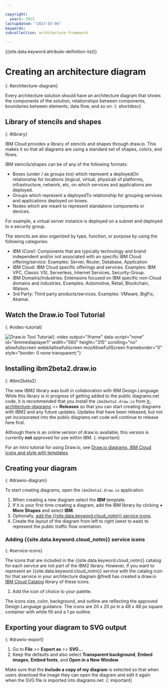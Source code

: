 ```yaml
---

copyright:
  years: 2023
lastupdated: "2023-03-06"
keywords: 
subcollection: architecture-framework

---
```


{{site.data.keyword.attribute-definition-list}}


# Creating an architecture diagram
{: #architecture-diagram}

Every architecture solution should have an architecture diagram that shows the components of the solution, relationships between components, boundaries between elements, data flow, and so on.
{: shortdesc}

## Library of stencils and shapes
{: #library}

IBM Cloud provides a library of stencils and shapes through draw.io. This makes it so that all diagrams are using a standard set of shapes, colors, and flows.

IBM stencils/shapes can be of any of the following formats:

- Boxes (under / as groups too) which represent a deployedOn relationship for locations (logical, virtual, physical) of platforms, infrastructure, network, etc, on which services and applications are deployed.
- Groups which represent a deployedTo relationship for grouping services and applications deployed on boxes.
- Nodes which are meant to represent standalone components or devices.

For example, a virtual server instance is deployed on a subnet and deployed to a security group.

The stencils are also organized by type, function, or purpose by using the following categories:

- IBM (Core): Components that are typically technology and brand independent and/or not associated with an specific IBM Cloud offering/service. Examples: Server, Router, Database, Application
- IBM Cloud: IBM Cloud specific offerings and services. Examples: IBM VPC, Classic VSI, Serverless, Internet Services, Security-Group.
- IBM Domains/Industries: Extensions focused on IBM specific non-Cloud domains and industries. Examples: Automotive, Retail, Blockchain, Watson.
- 3rd Party: Third party products/services. Examples: VMware, BigFix, Akamai.

## Watch the Draw.io Tool Tutorial
{: #video-tutorial}

![Draw.io Tool Tutorial](https://video.ibm.com/embed/recorded/132605612){: video output="iframe" data-script="none" id="ibmmediaplayer1" width="560" height="315" scrolling="no" allowfullscreen webkitallowfullscreen mozAllowFullScreen frameborder="0" style="border: 0 none transparent;"}

## Installing ibm2beta2.draw.io
{: #ibm2beta2}

The new IBM2 library was built in collaboration with IBM Design Language. While this library is in progress of getting added to the public diagrams.net code, it is recommended that you install the `ibm2beta2.draw.io` from [it-architecture-diagrams](https://github.com/IBM/it-architecture-diagrams) >> **Releases** so that you can start creating diagrams with IBM2 and any future updates. Updates that have been released, but not yet incorporated into the public diagrams.net code will continue to release here first.

Although there is an online version of draw.io available, this version is currently **not** approved for use within IBM. 
{: important} 

For an intro tutorial for using Draw.io, see [Draw.io diagrams, IBM Cloud icons and style with templates](https://secure.video.ibm.com/channel/23586917/video/131812498). 

## Creating your diagram
{: #drawio-diagram}

To start creating diagrams, open the `ibm2beta2.draw.io` application.

1. When creating a new diagram select the **IBM** template.
1. If it is your first time creating a diagram, add the IBM library by clicking **+ More Shapes** and select **IBM**.
1. Optionally, [add the {{site.data.keyword.cloud_notm}} service icons](#service-icons).
1. Create the layout of the diagram from left to right (west to east) to represent the public traffic flow orientation.

### Adding {{site.data.keyword.cloud_notm}} service icons
{: #service-icons}

The icons that are included in the {{site.data.keyword.cloud_notm}} catalog for each service are not part of the IBM2 library. However, if you want to represent an {{site.data.keyword.cloud_notm}} service with the catalog icon for that service in your architecture diagram @fredl has created a draw.io [IBM Cloud Catalog](https://l2fprod.github.io/myarchitecture/) library of these icons.

1. Add the icon of choice to your palette. 

The icons size, color, background, and outline are reflecting the approved Design Language guidance. The icons are 20 x 20 px in a 48 x 48 px square container with white fill and a 1 px outline.

## Exporting your diagram to SVG output
{: #drawio-export}

1. Go to **File** >> **Export as** >> **SVG...**
2. Keep the defaults and also select **Transparent background**, **Embed images**, **Embed fonts**, and **Open in a New Window**.

Make sure that the **Include a copy of my diagram** is selected so that when users download the image they can open the diagram and edit it again when the SVG file is imported into diagrams.net.
{: important}
